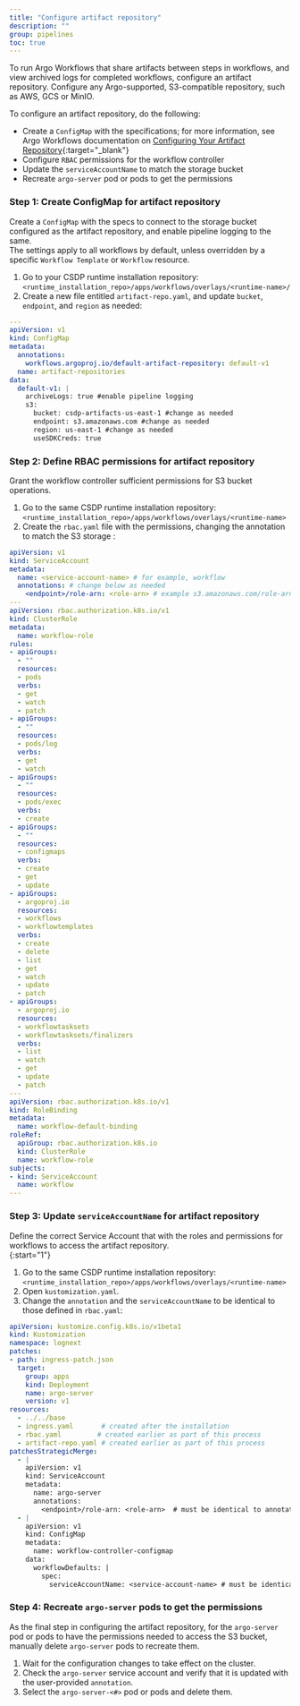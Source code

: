 ```yaml
---
title: "Configure artifact repository"
description: ""
group: pipelines
toc: true
---
```


To run Argo Workflows that share artifacts between steps in workflows, and view archived logs for completed workflows, configure an artifact repository. Configure any Argo-supported, S3-compatible repository, such as AWS, GCS or MinIO.    

To configure an artifact repository, do the following:  

* Create a `ConfigMap` with the specifications; for more information, see Argo Workflows documentation on [Configuring Your Artifact Repository](https://argoproj.github.io/argo-workflows/configure-artifact-repository/){:target="\_blank"}
* Configure `RBAC` permissions for the workflow controller
* Update the `serviceAccountName` to match the storage bucket 
* Recreate `argo-server` pod or pods to get the permissions 

### Step 1: Create ConfigMap for artifact repository 
Create a `ConfigMap` with the specs to connect to the storage bucket configured as the artifact repository, and enable pipeline logging to the same.  
The settings apply to all workflows by default, unless overridden by a specific `Workflow Template` or `Workflow` resource.


1. Go to your CSDP runtime installation repository:  
   `<runtime_installation_repo>/apps/workflows/overlays/<runtime-name>/`  
1. Create a new file entitled `artifact-repo.yaml`, and update `bucket`, `endpoint`, and `region` as needed: 

```yaml
---
apiVersion: v1
kind: ConfigMap
metadata:
  annotations:
    workflows.argoproj.io/default-artifact-repository: default-v1
  name: artifact-repositories
data:
  default-v1: |
    archiveLogs: true #enable pipeline logging
    s3:
      bucket: csdp-artifacts-us-east-1 #change as needed
      endpoint: s3.amazonaws.com #change as needed
      region: us-east-1 #change as needed
      useSDKCreds: true
```

### Step 2: Define RBAC permissions for artifact repository
Grant the workflow controller sufficient permissions for S3 bucket operations.

1. Go to the same CSDP runtime installation repository:  
`<runtime_installation_repo>/apps/workflows/overlays/<runtime-name>`  
1. Create the `rbac.yaml` file with the permissions, changing the annotation to match the S3 storage :  

```yaml 
apiVersion: v1
kind: ServiceAccount
metadata:
  name: <service-account-name> # for example, workflow
  annotations: # change below as needed 
    <endpoint>/role-arn: <role-arn> # example s3.amazonaws.com/role-arn = arn:aws:iam::559963890471:role/argo-workflows-s3-artifact-repo
---
apiVersion: rbac.authorization.k8s.io/v1
kind: ClusterRole
metadata:
  name: workflow-role
rules:
- apiGroups:
  - ""
  resources:
  - pods
  verbs:
  - get
  - watch
  - patch
- apiGroups:
  - ""
  resources:
  - pods/log
  verbs:
  - get
  - watch
- apiGroups:
  - ""
  resources:
  - pods/exec
  verbs:
  - create
- apiGroups:
  - ""
  resources:
  - configmaps
  verbs:
  - create
  - get
  - update
- apiGroups:
  - argoproj.io
  resources:
  - workflows
  - workflowtemplates
  verbs:
  - create
  - delete
  - list
  - get
  - watch
  - update
  - patch
- apiGroups:
  - argoproj.io
  resources:
  - workflowtasksets
  - workflowtasksets/finalizers
  verbs:
  - list
  - watch
  - get
  - update
  - patch
---
apiVersion: rbac.authorization.k8s.io/v1
kind: RoleBinding
metadata:
  name: workflow-default-binding
roleRef:
  apiGroup: rbac.authorization.k8s.io
  kind: ClusterRole
  name: workflow-role
subjects:
- kind: ServiceAccount
  name: workflow
---
```
  

### Step 3: Update `serviceAccountName` for artifact repository
Define the correct Service Account that with the roles and permissions for workflows to access the artifact repository.  
{:start="1"}
1. Go to the same CSDP runtime installation repository:  
  `<runtime_installation_repo>/apps/workflows/overlays/<runtime-name>`  
1. Open `kustomization.yaml`.
1. Change the `annotation` and the `serviceAccountName` to be identical to those defined in `rbac.yaml`:

```yaml
apiVersion: kustomize.config.k8s.io/v1beta1
kind: Kustomization
namespace: lognext
patches:
- path: ingress-patch.json
  target:
    group: apps
    kind: Deployment
    name: argo-server
    version: v1
resources:
  - ../../base
  - ingress.yaml       # created after the installation
  - rbac.yaml         # created earlier as part of this process
  - artifact-repo.yaml # created earlier as part of this process
patchesStrategicMerge:
  - |
    apiVersion: v1
    kind: ServiceAccount
    metadata:
      name: argo-server
      annotations:
        <endpoint>/role-arn: <role-arn>  # must be identical to annotation of the service account in rbac.yaml file
  - |
    apiVersion: v1
    kind: ConfigMap
    metadata:
      name: workflow-controller-configmap
    data:
      workflowDefaults: |
        spec:
          serviceAccountName: <service-account-name> # must be identical to the service account name in rbac.yaml       
```

### Step 4: Recreate `argo-server` pods to get the permissions
As the final step in configuring the artifact repository, for the `argo-server` pod or pods to have the permissions needed to access the S3 bucket, manually delete `argo-server` pods to recreate them.

1. Wait for the configuration changes to take effect on the cluster.
1. Check the `argo-server` service account and verify that it is updated with the user-provided `annotation`. 
1. Select the `argo-server-<#>` pod or pods and delete them.
